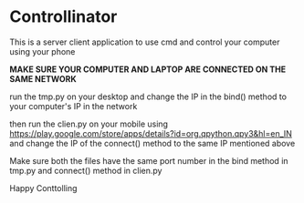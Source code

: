 # Controllinator
This is a server client application to use cmd and control your computer using your phone

**MAKE SURE YOUR COMPUTER AND LAPTOP ARE CONNECTED ON THE SAME NETWORK**

run the tmp.py on your desktop and change the IP in the bind() method to your computer's IP in the network

then run the clien.py on your mobile using https://play.google.com/store/apps/details?id=org.qpython.qpy3&hl=en_IN
and change the IP of the connect() method to the same IP mentioned above

Make sure both the files have the same port number in the bind method in tmp.py and connect() method in clien.py


Happy Conttolling
